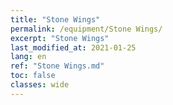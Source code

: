 ```yaml
---
title: "Stone Wings"
permalink: /equipment/Stone Wings/
excerpt: "Stone Wings"
last_modified_at: 2021-01-25
lang: en
ref: "Stone Wings.md"
toc: false
classes: wide
---
```



